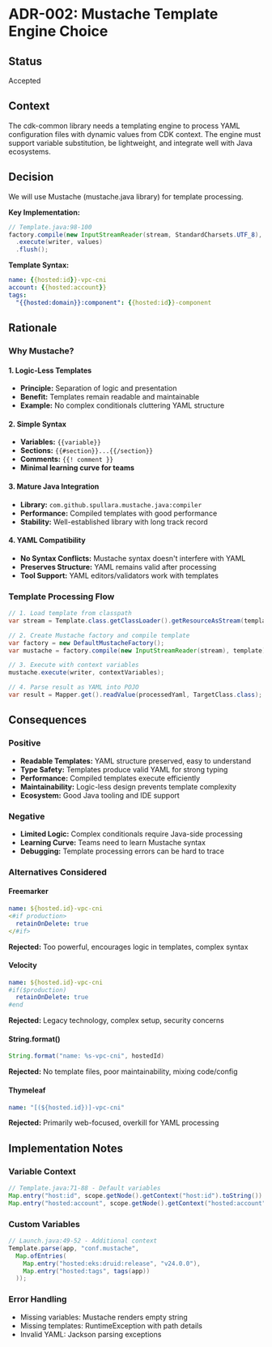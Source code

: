 # ADR-002: Mustache Template Engine Choice

## Status

Accepted

## Context

The cdk-common library needs a templating engine to process YAML configuration
files with dynamic values from CDK context. The engine must support variable
substitution, be lightweight, and integrate well with Java ecosystems.

## Decision

We will use Mustache (mustache.java library) for template processing.

**Key Implementation:**

```java
// Template.java:98-100
factory.compile(new InputStreamReader(stream, StandardCharsets.UTF_8), template)
  .execute(writer, values)
  .flush();
```

**Template Syntax:**

```yaml
name: {{hosted:id}}-vpc-cni
account: {{hosted:account}}
tags:
  "{{hosted:domain}}:component": {{hosted:id}}-component
```

## Rationale

### Why Mustache?

#### 1. Logic-Less Templates

- **Principle:** Separation of logic and presentation
- **Benefit:** Templates remain readable and maintainable
- **Example:** No complex conditionals cluttering YAML structure

#### 2. Simple Syntax

- **Variables:** `{{variable}}`
- **Sections:** `{{#section}}...{{/section}}`
- **Comments:** `{{! comment }}`
- **Minimal learning curve for teams**

#### 3. Mature Java Integration

- **Library:** `com.github.spullara.mustache.java:compiler`
- **Performance:** Compiled templates with good performance
- **Stability:** Well-established library with long track record

#### 4. YAML Compatibility

- **No Syntax Conflicts:** Mustache syntax doesn't interfere with YAML
- **Preserves Structure:** YAML remains valid after processing
- **Tool Support:** YAML editors/validators work with templates

### Template Processing Flow

```java
// 1. Load template from classpath
var stream = Template.class.getClassLoader().getResourceAsStream(template);

// 2. Create Mustache factory and compile template
var factory = new DefaultMustacheFactory();
var mustache = factory.compile(new InputStreamReader(stream), template);

// 3. Execute with context variables
mustache.execute(writer, contextVariables);

// 4. Parse result as YAML into POJO
var result = Mapper.get().readValue(processedYaml, TargetClass.class);
```

## Consequences

### Positive

- **Readable Templates:** YAML structure preserved, easy to understand
- **Type Safety:** Templates produce valid YAML for strong typing
- **Performance:** Compiled templates execute efficiently
- **Maintainability:** Logic-less design prevents template complexity
- **Ecosystem:** Good Java tooling and IDE support

### Negative

- **Limited Logic:** Complex conditionals require Java-side processing
- **Learning Curve:** Teams need to learn Mustache syntax
- **Debugging:** Template processing errors can be hard to trace

### Alternatives Considered

#### Freemarker

```yaml
name: ${hosted.id}-vpc-cni
<#if production>
  retainOnDelete: true
</#if>
```

**Rejected:** Too powerful, encourages logic in templates, complex syntax

#### Velocity

```yaml
name: ${hosted.id}-vpc-cni
#if($production)
  retainOnDelete: true
#end
```

**Rejected:** Legacy technology, complex setup, security concerns

#### String.format()

```java
String.format("name: %s-vpc-cni", hostedId)
```

**Rejected:** No template files, poor maintainability, mixing code/config

#### Thymeleaf

```yaml
name: "[(${hosted.id})]-vpc-cni"
```

**Rejected:** Primarily web-focused, overkill for YAML processing

## Implementation Notes

### Variable Context

```java
// Template.java:71-88 - Default variables
Map.entry("host:id", scope.getNode().getContext("host:id").toString())
Map.entry("hosted:account", scope.getNode().getContext("hosted:account").toString())
```

### Custom Variables

```java
// Launch.java:49-52 - Additional context
Template.parse(app, "conf.mustache", 
  Map.ofEntries(
    Map.entry("hosted:eks:druid:release", "v24.0.0"),
    Map.entry("hosted:tags", tags(app))
  ));
```

### Error Handling

- Missing variables: Mustache renders empty string
- Missing templates: RuntimeException with path details
- Invalid YAML: Jackson parsing exceptions

